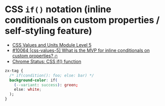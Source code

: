 # CSS `if()` notation (inline conditionals on custom properties / self-styling feature)

- [CSS Values and Units Module Level 5](https://www.w3.org/TR/css-values-5/)
- [#10064 [css-values-5] What is the MVP for inline conditionals on custom properties? 🔥](https://github.com/w3c/csswg-drafts/issues/10064)
- [Chrome Status: CSS if() function](https://chromestatus.com/feature/6313805904347136?gate=5132766385274880)

```css
zx-tag {
  /* if(condition(): foo; else: bar) */
  background-color: if(
    (--variant: success): green;
    else: white;
  );
}
```
